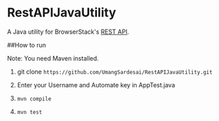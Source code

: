 # RestAPIJavaUtility
A Java utility for BrowserStack's [REST API](https://www.browserstack.com/automate/rest-api "BrowserStack's REST API"). 

##How to run

Note: You need Maven installed.

1. git clone `https://github.com/UmangSardesai/RestAPIJavaUtility.git`

2. Enter your Username and Automate key in AppTest.java

3. `mvn compile`

4. `mvn test`
